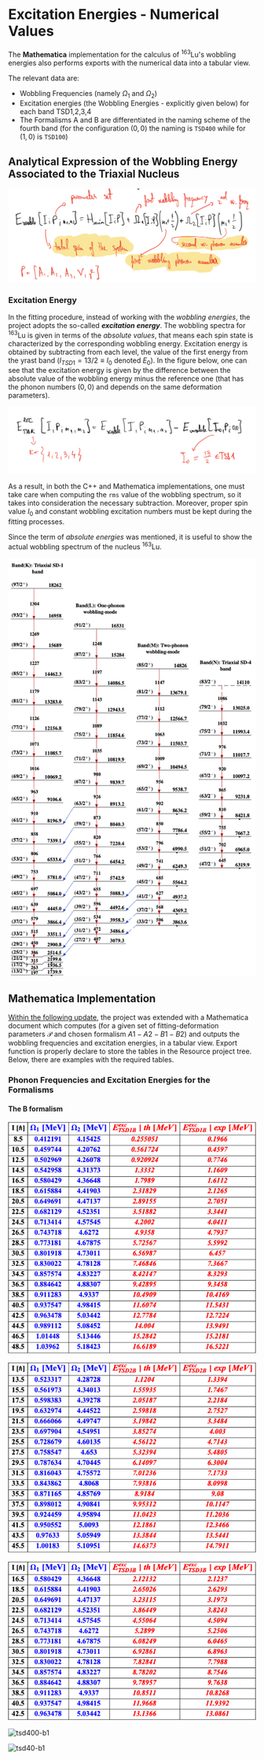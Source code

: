 # Excitation Energies - Numerical Values

The **Mathematica** implementation for the calculus of $^{163}$Lu's wobbling energies also performs exports with the numerical data into a tabular view.

The relevant data are:

* Wobbling Frequencies (namely $\Omega_1$ and $\Omega_2$)
* Excitation energies (the Wobbling Energies - explicitly given below) for each band TSD1,2,3,4
* The Formalisms A and B are differentiated in the naming scheme of the fourth band (for the configuration $(0,0)$ the naming is `TSD400` while for $(1,0)$ is `TSD100`)

## Analytical Expression of the Wobbling Energy Associated to the Triaxial Nucleus

![wob-energy](../Reports/wob_energy.png)

### Excitation Energy

In the fitting procedure, instead of working with the *wobbling energies*, the project adopts the so-called ***excitation energy***. The wobbling spectra for $^{163}$Lu is given in terms of the *absolute values*, that means each spin state is characterized by the corresponding wobbling energy. Excitation energy is obtained by subtracting from each level, the value of the first energy from the yrast band ($I_{TSD1}=13/2\equiv I_0$ denoted $E_0$). In the figure below, one can see that the excitation energy is given by the difference between the absolute value of the wobbling energy minus the reference one (that has the phonon numbers $(0,0)$ and depends on the same deformation parameters).

![exc-energy](../Reports/excitation_energy.png)

As a result, in both the C++  and Mathematica implementations, one must take care when computing the `rms` value of the wobbling spectrum, so it takes into consideration the necessary subtraction. Moreover, proper spin value $I_0$ and constant wobbling excitation numbers must be kept during the fitting processes.

Since the term of *absolute energies* was mentioned, it is useful to show the actual wobbling spectrum of the nucleus $^{163}$Lu.

![wob-spectra](../Reports/spectra.png)

## Mathematica Implementation

[Within the following update](https://github.com/basavyr/163Lu-New-TSD4-Formalism/commit/8d701c584b443be35d6dac9e04b18377b5d2253f), the project was extended with a Mathematica document which computes (for a given set of fitting-deformation parameters $\mathcal{P}$ and chosen formalism $A1-A2-B1-B2$) and outputs the wobbling frequencies and excitation energies, in a tabular view. Export function is properly declare to store the tables in the Resource project tree. Below, there are examples with the required tables.

### Phonon Frequencies and Excitation Energies for the Formalisms

#### The B formalism

![tsd1-b1](Unified_Model/math_res_TSD1_B1.png)

![tsd2-b1](Unified_Model/math_res_TSD2_B1.png)

![tsd3-b1](Unified_Model/math_res_TSD3_B1.png)

![tsd400-b1](Unified_Model/math_res_TSD400_B1.png)

![tsd40-b1](Unified_Model/math_res_TSD410_B1.png)